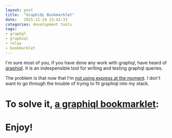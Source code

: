 ```yaml
---
layout: post
title:  "GraphiQL Bookmarklet"
date:   2015-12-19 13:41:33
categories: development tools
tags:
- graphql
- graphiql
- relay
- bookmarklet
---
```

I'm sure most of you, if you have done any work with graphql, have heard of
[graphiql][graphiql]. It is an indespensible tool for writing and testing graphql queries.

The problem is that now that I'm 
[not using express at the moment][graphql-relay-ruby]. I don't want to go
through the trouble of trying to fit graphiql into my stack.

# To solve it, [a graphiql bookmarklet][bookmarklet]:

<script src="https://gist.github.com/brysgo/c06b5b2e6c7a8d4380e5.js"></script>

# Enjoy!

[graphql-relay-ruby]:https://github.com/rmosolgo/graphql-relay-ruby
[bookmarklet]:javascript:(function()%7B'use%20strict'%3Bfunction%20loadScript(url)%20%7Breturn%20new%20Promise(function%20(callback)%20%7Bvar%20head%20%3D%20document.getElementsByTagName('head')%5B0%5D%3Bvar%20script%20%3D%20document.createElement('script')%3Bscript.type%20%3D%20'text%2Fjavascript'%3Bscript.src%20%3D%20url%3Bscript.onreadystatechange%20%3D%20callback%3Bscript.onload%20%3D%20callback%3Bhead.appendChild(script)%3B%7D)%3B%7Dfunction%20loadStyle(url)%20%7Breturn%20new%20Promise(function%20(callback)%20%7Bvar%20head%20%3D%20document.getElementsByTagName('head')%5B0%5D%3Bvar%20link%20%3D%20document.createElement('link')%3Blink.type%20%3D%20'text%2Fcss'%3Blink.rel%20%3D%20'stylesheet'%3Blink.href%20%3D%20url%3Blink.onreadystatechange%20%3D%20callback%3Blink.onload%20%3D%20callback%3Bhead.appendChild(link)%3B%7D)%3B%7DloadScript('https%3A%2F%2Fcdnjs.cloudflare.com%2Fajax%2Flibs%2Freact%2F0.14.3%2Freact.js').then(function%20()%20%7Breturn%20Promise.all(%5BloadStyle('https%3A%2F%2Fcdnjs.cloudflare.com%2Fajax%2Flibs%2Fgraphiql%2F0.4.5%2Fgraphiql.css')%2C%20loadScript('https%3A%2F%2Fcdnjs.cloudflare.com%2Fajax%2Flibs%2Freact%2F0.14.3%2Freact-dom.js')%2C%20loadScript('https%3A%2F%2Fcdnjs.cloudflare.com%2Fajax%2Flibs%2Fgraphiql%2F0.4.5%2Fgraphiql.js')%5D).then(function%20()%20%7Bfunction%20graphQLFetcher(graphQLParams)%20%7Breturn%20fetch(window.location.origin%20%2B%20'%2Fgraphql'%2C%20%7Bmethod%3A%20'post'%2Cheaders%3A%20%7B%20'Content-Type'%3A%20'application%2Fjson'%20%7D%2Cbody%3A%20JSON.stringify(graphQLParams)%7D).then(function%20(response)%20%7Breturn%20response.json()%3B%7D)%3B%7DsetTimeout(function%20()%20%7Breturn%20ReactDOM.render(React.createElement(GraphiQL%2C%20%7B%20fetcher%3A%20graphQLFetcher%20%7D)%2C%20document.body)%3B%7D%2C%200)%3B%7D)%3B%7D)%7D)()
[graphiql]:https://github.com/graphql/graphiql
